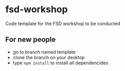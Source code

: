 # fsd-workshop
Code template for the FSD workshop to be conducted

## For new people
- go to branch named template
- clone the branch on your desktop
- type `npm install` to install all dependencides
